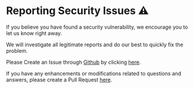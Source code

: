 # Reporting Security Issues ⚠️

If you believe you have found a security vulnerability, we encourage you to let us know right away.

We will investigate all legitimate reports and do our best to quickly fix the problem.

Please Create an Issue through [Github](https://github.com/) by clicking [here](https://github.com/offensive-vk/AwesomeCloud/issue).

If you have any enhancements or modifications related to questions and answers, please create a Pull Request [here](https://github.com/offensive-vk/AwesomeCloud/pulls).
